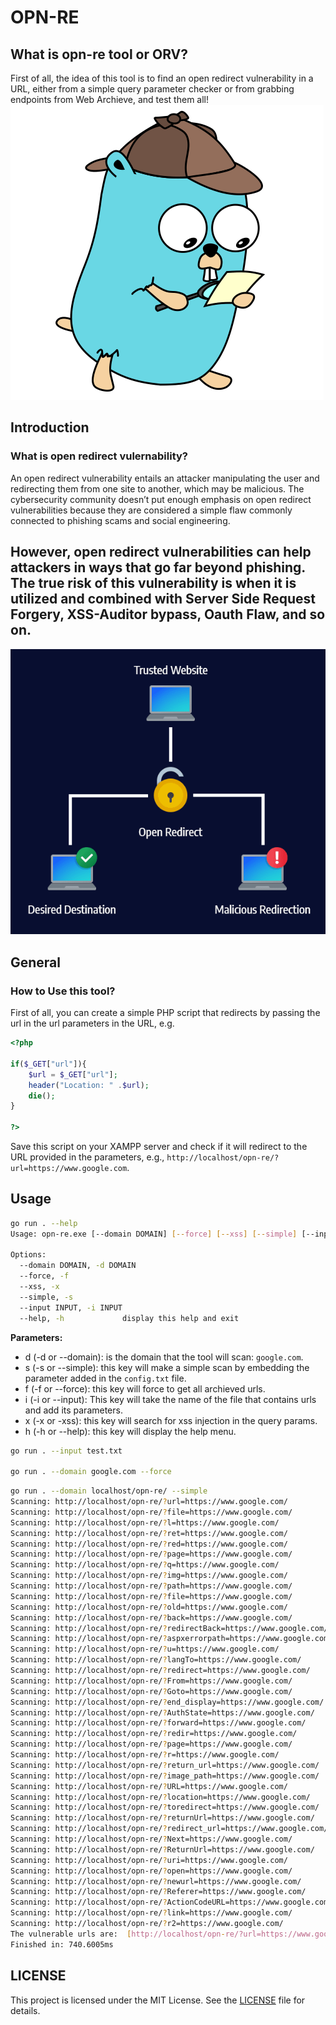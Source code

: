 # OPN-RE
## What is opn-re tool or ORV?

First of all, the idea of this tool is to find an open redirect vulnerability in a URL, either from a simple query parameter checker or from grabbing endpoints from Web Archieve, and test them all!
![Opn-Re](https://github.com/AAVision/opn-re/blob/da8ab89853889485e3d590d3bdbeaf82c9d31361/images/opn-re.png)

## Introduction
### What is open redirect vulernability?
An open redirect vulnerability entails an attacker manipulating the user and redirecting them from one site to another, which may be malicious. The cybersecurity community doesn’t put enough emphasis on open redirect vulnerabilities because they are considered a simple flaw commonly connected to phishing scams and social engineering.

However, open redirect vulnerabilities can help attackers in ways that go far beyond phishing. The true risk of this vulnerability is when it is utilized and combined with Server Side Request Forgery, XSS-Auditor bypass, Oauth Flaw, and so on.
---
![Opn-Re-Example](https://github.com/AAVision/opn-re/blob/da8ab89853889485e3d590d3bdbeaf82c9d31361/images/open-redirect-example.png)
## General
### How to Use this tool?
First of all, you can create a simple PHP script that redirects by passing the url in the url parameters in the URL, e.g.

```php
<?php

if($_GET["url"]){
    $url = $_GET["url"];
    header("Location: " .$url);
    die();
}

?>
```
Save this script on your XAMPP server and check if it will redirect to the URL provided in the parameters, e.g., `http://localhost/opn-re/?url=https://www.google.com`.

## Usage
```bash
go run . --help
Usage: opn-re.exe [--domain DOMAIN] [--force] [--xss] [--simple] [--input INPUT]

Options:
  --domain DOMAIN, -d DOMAIN
  --force, -f
  --xss, -x
  --simple, -s
  --input INPUT, -i INPUT
  --help, -h             display this help and exit
```
**Parameters:**
- d (-d or --domain): is the domain that the tool will scan: `google.com`.
- s (-s or --simple): this key will make a simple scan by embedding the parameter added in the `config.txt` file.
- f (-f or --force): this key will force to get all archieved urls.
- i (-i or --input): This key will take the name of the file that contains urls and add its parameters.
- x (-x or -xss): this key will search for xss injection in the query params.
- h (-h or --help): this key will display the help menu.

```bash
go run . --input test.txt

go run . --domain google.com --force
```

```bash
go run . --domain localhost/opn-re/ --simple
Scanning: http://localhost/opn-re/?url=https://www.google.com/
Scanning: http://localhost/opn-re/?file=https://www.google.com/
Scanning: http://localhost/opn-re/?l=https://www.google.com/
Scanning: http://localhost/opn-re/?ret=https://www.google.com/
Scanning: http://localhost/opn-re/?red=https://www.google.com/
Scanning: http://localhost/opn-re/?page=https://www.google.com/
Scanning: http://localhost/opn-re/?q=https://www.google.com/
Scanning: http://localhost/opn-re/?img=https://www.google.com/
Scanning: http://localhost/opn-re/?path=https://www.google.com/
Scanning: http://localhost/opn-re/?file=https://www.google.com/
Scanning: http://localhost/opn-re/?old=https://www.google.com/
Scanning: http://localhost/opn-re/?back=https://www.google.com/
Scanning: http://localhost/opn-re/?redirectBack=https://www.google.com/
Scanning: http://localhost/opn-re/?aspxerrorpath=https://www.google.com/
Scanning: http://localhost/opn-re/?u=https://www.google.com/
Scanning: http://localhost/opn-re/?langTo=https://www.google.com/
Scanning: http://localhost/opn-re/?redirect=https://www.google.com/
Scanning: http://localhost/opn-re/?From=https://www.google.com/
Scanning: http://localhost/opn-re/?Goto=https://www.google.com/
Scanning: http://localhost/opn-re/?end_display=https://www.google.com/
Scanning: http://localhost/opn-re/?AuthState=https://www.google.com/
Scanning: http://localhost/opn-re/?forward=https://www.google.com/
Scanning: http://localhost/opn-re/?redir=https://www.google.com/
Scanning: http://localhost/opn-re/?page=https://www.google.com/
Scanning: http://localhost/opn-re/?r=https://www.google.com/
Scanning: http://localhost/opn-re/?return_url=https://www.google.com/
Scanning: http://localhost/opn-re/?image_path=https://www.google.com/
Scanning: http://localhost/opn-re/?URL=https://www.google.com/
Scanning: http://localhost/opn-re/?location=https://www.google.com/
Scanning: http://localhost/opn-re/?toredirect=https://www.google.com/
Scanning: http://localhost/opn-re/?returnUrl=https://www.google.com/
Scanning: http://localhost/opn-re/?redirect_url=https://www.google.com/
Scanning: http://localhost/opn-re/?Next=https://www.google.com/
Scanning: http://localhost/opn-re/?ReturnUrl=https://www.google.com/
Scanning: http://localhost/opn-re/?uri=https://www.google.com/
Scanning: http://localhost/opn-re/?open=https://www.google.com/
Scanning: http://localhost/opn-re/?newurl=https://www.google.com/
Scanning: http://localhost/opn-re/?Referer=https://www.google.com/
Scanning: http://localhost/opn-re/?ActionCodeURL=https://www.google.com/
Scanning: http://localhost/opn-re/?link=https://www.google.com/
Scanning: http://localhost/opn-re/?r2=https://www.google.com/
The vulnerable urls are:  [http://localhost/opn-re/?url=https://www.google.com/]
Finished in: 740.6005ms
```

## LICENSE

This project is licensed under the MIT License. See the [LICENSE](https://github.com/aavision/opn-re/blob/main/LICENSE) file for details.

